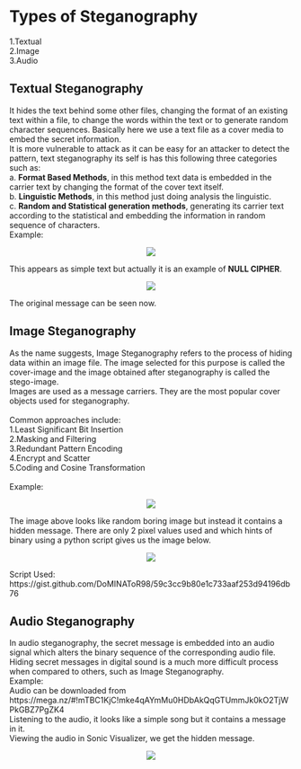 # Types of Steganography
1.Textual<br>
2.Image<br>
3.Audio<br>
<h2>Textual Steganography</h2>
It hides the text behind some other files, changing the format of an existing text within a file, to change the words within the text or to generate random character sequences.
Basically here we use a text file as a cover media to embed the secret information. <br>It is more vulnerable to attack as it can be easy for an attacker to detect the pattern, text steganography its self is has this following three categories
such as:<br>
a. <b>Format Based Methods</b>, in this method text data is embedded in the carrier text by changing the format of the cover text itself. <br>
b. <b>Linguistic Methods</b>, in this method just doing analysis the linguistic. <br>
c. <b>Random and Statistical generation methods</b>, generating its carrier text according to the statistical and embedding the information in random sequence
of characters. <br>
Example:
<p align="center">
  <img src="https://i.imgur.com/5SoFF4i.png">
</p>
This appears as simple text but actually it is an example of <b>NULL CIPHER</b>.
<p align="center">
  <img src="https://i.imgur.com/hFdeBPy.png">
</p>
The original message can be seen now.
<br>
<h2>Image Steganography </h2>
As the name suggests, Image Steganography refers to the process of hiding data within an image file. 
The image selected for this purpose is called the cover-image and the image obtained after steganography is called the stego-image.
<br>Images are used as a message carriers. They are the most popular cover objects used for steganography.<br>
<br>Common approaches include:<br>
1.Least Significant Bit Insertion<br>
2.Masking and Filtering<br>
3.Redundant Pattern Encoding<br>
4.Encrypt and Scatter<br>
5.Coding and Cosine Transformation
<br><br>
Example:
<p align="center">
  <img src="https://i.imgur.com/rVuvziE.png">
</p>
The image above looks like random boring image but instead it contains a hidden message. There are only 2 pixel values used and which hints of binary using a python script gives us the image below.
<p align="center">
  <img src="https://i.imgur.com/2wcUx5Y.jpg">
</p>
Script Used: https://gist.github.com/DoMINAToR98/59c3cc9b80e1c733aaf253d94196db76
<br>
<h2>Audio Steganography</h2>
In audio steganography, the secret message is embedded into an audio signal which alters the binary sequence of the 
corresponding audio file. Hiding secret messages in digital sound is a much more difficult process when compared to
others, such as Image Steganography.
<br>
Example:<br>
Audio can be downloaded from https://mega.nz/#!mTBC1KjC!mke4qAYmMu0HDbAkQqGTUmmJk0kO2TjWPkGBZ7PgZK4 <br>
Listening to the audio, it looks like a simple song but it contains a message in it. <br>
Viewing the audio in Sonic Visualizer, we get the hidden message.
<p align="center">
  <img src="https://i.imgur.com/rHOhknF.png">
</p>

